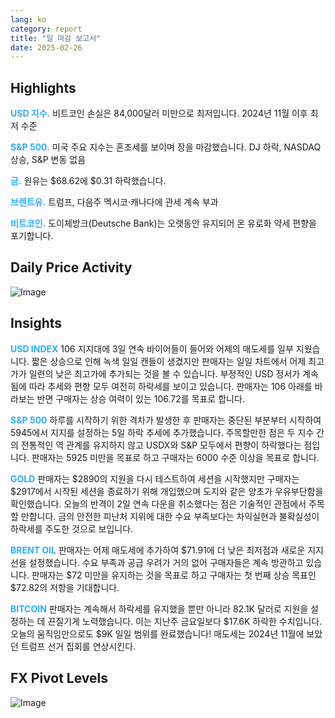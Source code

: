```yaml
---
lang: ko
category: report
title: "일 마감 보고서"
date: 2025-02-26
---
```



<h2>Highlights</h2>
<strong style="color: #2caef7;">USD 지수.</strong> 비트코인 손실은 84,000달러 미만으로 최저입니다. 2024년 11월 이후 최저 수준

<strong style="color: #2caef7;">S&P 500.</strong> 미국 주요 지수는 혼조세를 보이며 장을 마감했습니다. DJ 하락, NASDAQ 상승, S&P 변동 없음

<strong style="color: #2caef7;">금.</strong> 원유는 $68.62에 $0.31 하락했습니다.

<strong style="color: #2caef7;">브렌트유.</strong> 트럼프, 다음주 멕시코·캐나다에 관세 계속 부과

<strong style="color: #2caef7;">비트코인.</strong> 도이체방크(Deutsche Bank)는 오랫동안 유지되어 온 유로화 약세 편향을 포기합니다.



<h2>Daily Price Activity</h2>
<img src="https://markleighedu.github.io/img/Feb-2025/26-Feb-2025/price.jpg" alt="Image"/>

<h2>Insights</h2>
<strong style="color: #2caef7;">USD INDEX</strong> 106 지지대에 3일 연속 바이어들이 들어와 어제의 매도세를 일부 지웠습니다. 짧은 상승으로 인해 녹색 일일 캔들이 생겼지만 판매자는 일일 차트에서 어제 최고가가 일련의 낮은 최고가에 추가되는 것을 볼 수 있습니다. 부정적인 USD 정서가 계속됨에 따라 추세와 편향 모두 여전히 하락세를 보이고 있습니다. 판매자는 106 아래를 바라보는 반면 구매자는 상승 여력이 있는 106.72를 목표로 합니다.

<strong style="color: #2caef7;">S&P 500</strong> 하루를 시작하기 위한 격차가 발생한 후 판매자는 중단된 부분부터 시작하여 5945에서 지지를 설정하는 5일 하락 추세에 추가했습니다. 주목할만한 점은 두 지수 간의 전통적인 역 관계를 유지하지 않고 USDX와 S&P 모두에서 편향이 하락했다는 점입니다. 판매자는 5925 미만을 목표로 하고 구매자는 6000 수준 이상을 목표로 합니다.

<strong style="color: #2caef7;">GOLD</strong> 판매자는 $2890의 지원을 다시 테스트하여 세션을 시작했지만 구매자는 $2917에서 시작된 세션을 종료하기 위해 개입했으며 도지와 같은 양초가 우유부단함을 확인했습니다. 오늘의 반격이 2일 연속 다운을 취소했다는 점은 기술적인 관점에서 주목할 만합니다. 금의 안전한 피난처 지위에 대한 수요 부족보다는 차익실현과 불확실성이 하락세를 주도한 것으로 보입니다. 

<strong style="color: #2caef7;">BRENT OIL</strong> 판매자는 어제 매도세에 추가하여 $71.91에 더 낮은 최저점과 새로운 지지선을 설정했습니다. 수요 부족과 공급 우려가 거의 없어 구매자들은 계속 방관하고 있습니다. 판매자는 $72 미만을 유지하는 것을 목표로 하고 구매자는 첫 번째 상승 목표인 $72.82의 저항을 기대합니다.

<strong style="color: #2caef7;">BITCOIN</strong> 판매자는 계속해서 하락세를 유지했을 뿐만 아니라 82.1K 달러로 지원을 설정하는 데 끈질기게 노력했습니다. 이는 지난주 금요일보다 $17.6K 하락한 수치입니다. 오늘의 움직임만으로도 $9K 일일 범위를 완료했습니다! 매도세는 2024년 11월에 보았던 트럼프 선거 집회를 연상시킨다. 



<h2>FX Pivot Levels</h2>
<img src="https://markleighedu.github.io/img/Feb-2025/26-Feb-2025/pivot.jpg" alt="Image"/>